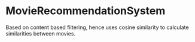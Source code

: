 # MovieRecommendationSystem
Based on content based filtering, hence uses cosine similarity to calculate similarities between movies.